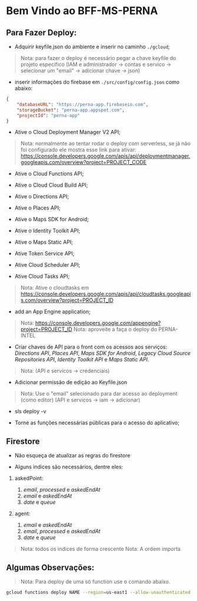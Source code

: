 # Bem Vindo ao BFF-MS-PERNA

## Para Fazer Deploy:

- Adquirir keyfile.json do ambiente e inserir no caminho `./gcloud`;

> Nota: para fazer o deploy é necessário pegar a chave keyfile do projeto especifico (IAM e administrador -> contas e servico -> selecionar um "email" -> adicionar chave -> json)

- inserir informações do firebase em `./src/config/config.json` como abaixo:

```json
{
    "databaseURL": "https://perna-app.firebaseio.com",
    "storageBucket": "perna-app.appspot.com",
    "projectId": "perna-app"
}
```

- Ative o Cloud Deployment Manager V2 API;

> Nota: normalmente ao tentar rodar o deploy com serverless, se já não foi configurado ele mostra esse link para ativar: https://console.developers.google.com/apis/api/deploymentmanager.googleapis.com/overview?project=PROJECT_CODE

- Ative o Cloud Functions API;

- Ative o Cloud Cloud Build API;

- Ative o Directions API;

- Ative o Places API;

- Ative o Maps SDK for Android;

- Ative o Identity Toolkit API;

- Ative o Maps Static API;

- Ative Token Service API;

- Ative Cloud Scheduler API;

- Ative Cloud Tasks API;

> Nota: Ative o cloudtasks em https://console.developers.google.com/apis/api/cloudtasks.googleapis.com/overview?project=PROJECT_ID

- add an App Engine application;

> Nota: https://console.developers.google.com/appengine?project=PROJECT_ID
> Nota: aproveite a faça o deploy do PERNA-INTEL

- Criar chaves de API para o front com os acessos aos serviços: *Directions API*, *Places API*, *Maps SDK for Android*, *Legacy Cloud Source Repositories API*, *Identity Toolkit API* e *Maps Static API*. 

> Nota: (API e servicos -> credenciais)

- Adicionar permissão de edição ao Keyfile.json 

> Nota: Use o "email" selecionado para dar acesso ao deployment (como editor) (API e servicos -> iam -> adicionar) 

- sls deploy -v

- Torne as funções necessárias públicas para o acesso do aplicativo;

## Firestore

- Não esqueça de atualizar as regras do firestore

- Alguns indices são necessários, dentre eles:

1. askedPoint:
    1. *email*, *processed* e *askedEndAt*
    2. *email* e *askedEndAt*
    3. *date* e *queue*

2. agent:
    1. *email* e *askedEndAt*
    2. *email*, *processed* e *askedEndAt* 
    3. *date* e *queue*

> Nota: todos os indices de forma crescente 
> Nota: A ordem importa 

## Algumas Observações:

> Nota: Para deploy de uma só function use o comando abaixo.

```sh
gcloud functions deploy NAME --region=us-east1 --allow-unauthenticated --runtime=nodejs10 --verbosity=info --trigger-http
```